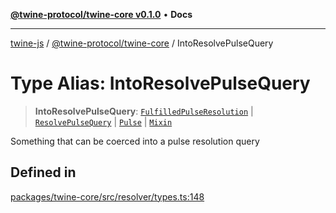 [**@twine-protocol/twine-core v0.1.0**](../index.md) • **Docs**

***

[twine-js](../../../index.md) / [@twine-protocol/twine-core](../index.md) / IntoResolvePulseQuery

# Type Alias: IntoResolvePulseQuery

> **IntoResolvePulseQuery**: [`FulfilledPulseResolution`](FulfilledPulseResolution.md) \| [`ResolvePulseQuery`](ResolvePulseQuery.md) \| [`Pulse`](Pulse.md) \| [`Mixin`](Mixin.md)

Something that can be coerced into a pulse resolution query

## Defined in

[packages/twine-core/src/resolver/types.ts:148](https://github.com/twine-protocol/twine-js/blob/afcd6a4191783e38a824b15e0910dbcaa4196a95/packages/twine-core/src/resolver/types.ts#L148)
